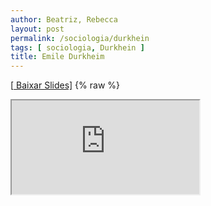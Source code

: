 ```yaml
---
author: Beatriz, Rebecca
layout: post
permalink: /sociologia/durkhein
tags: [ sociologia, Durkhein ]
title: Emile Durkheim
---
```


[\[<i class="fa-solid fa-file-powerpoint"></i> Baixar Slides\]](https://cdn.discordapp.com/attachments/645230059476484128/1100192817256615936/durkhein.pdf)
{% raw %}
<iframe src="https://drive.google.com/viewerng/viewer?embedded=true&url=https://cdn.discordapp.com/attachments/645230059476484128/1100192817256615936/durkhein.pdf" allow="autoplay" class="resize" onload="resize();">
{% endraw %}
  
# Um organismo funcional
Durkhein dizia que a sociedade podia ser comparado a um organismo.

- Coesão: Saudavel
- Se a desarmonia: anomia

Estudou e investigou tais formas de organização social com base no fenômeno suicídio

## Suicidio
Tem caracteristicas e é varivel.

- Indicativo de sociedade anômica

### Tipos
- Egoista: pouca integração
- Altruísta: elavdada integração (bem comum)
- Anômico: não há coesão/integração
- Fatalista: não há esperança

## Indivíduo nasce da sociedade
Coerção (fato social) -> coisa -> eventos

- Padrões morfologicos

### Sociedade mecânica
- sem bst
- praticas simples
- maior integração
- consciente coletivo
- mesmo aparato moral

### Sociedade orgânica:
- dst
- competição
- desintegração
- crenças e convenções diversificadas

# Teoria Social Marxista
[\[<i class="fa-solid fa-file-powerpoint"></i> Baixar Slides\]](https://cdn.discordapp.com/attachments/645230059476484128/1100192816958799954/Teoria_marx.pdf)
{% raw %}
<iframe src="https://drive.google.com/viewerng/viewer?embedded=true&url=https://cdn.discordapp.com/attachments/645230059476484128/1100192816958799954/Teoria_marx.pdf" allow="autoplay" class="resize" onload="resize();">
{% endraw %}

[\[<i class="fa-solid fa-file-powerpoint"></i> Baixar Slides\]](https://cdn.discordapp.com/attachments/645230059476484128/1100191963552165940/marx.pdf)
{% raw %}
<iframe src="https://drive.google.com/viewerng/viewer?embedded=true&url=https://cdn.discordapp.com/attachments/645230059476484128/1100191963552165940/marx.pdf" allow="autoplay" class="resize" onload="resize();">
{% endraw %}
  
## DST
- Cercamentos
- Inchaço urbano
- Máquinas
- Forças produtivos
- Antagonismo

- Feudalismo -> ACPC -> Capitalismo -> intercâmbio
- Hegel -> dialetica
- Marx -> Materislismo
&nbsp; &nbsp; &nbsp; ˪ Forma como produzem, mais valia horas trabalhadas não remuneradas
- Alienação: Produtor se distancia do produto
- Ideologia dominante
